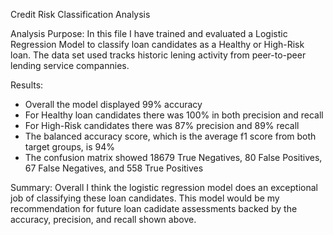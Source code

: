 Credit Risk Classification Analysis


Analysis Purpose:
In this file I have trained and evaluated a Logistic Regression Model to classify loan candidates as a Healthy or High-Risk loan. The data set used tracks historic lening activity from peer-to-peer lending service compannies. 


Results:
- Overall the model displayed 99% accuracy
- For Healthy loan candidates there was 100% in both precision and recall
- For High-Risk candidates there was 87% precision and 89% recall
- The balanced accuracy score, which is the average f1 score from both target groups, is 94%
- The confusion matrix showed 18679 True Negatives, 80 False Positives, 67 False Negatives, and 558 True Positives


Summary:
Overall I think the logistic regression model does an exceptional job of classifying these loan candidates. This model would be my recommendation for future loan cadidate assessments backed by the accuracy, precision, and recall shown above. 
